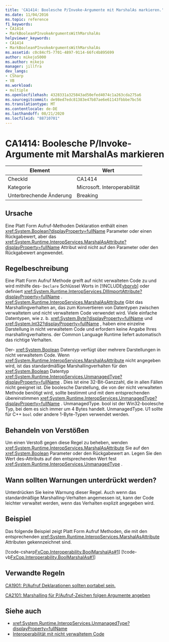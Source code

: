 ```yaml
---
title: 'CA1414: Boolesche P/Invoke-Argumente mit MarshalAs markieren.'
ms.date: 11/04/2016
ms.topic: reference
f1_keywords:
- CA1414
- MarkBooleanPInvokeArgumentsWithMarshalAs
helpviewer_keywords:
- CA1414
- MarkBooleanPInvokeArgumentsWithMarshalAs
ms.assetid: c0c84cf5-7701-4897-9114-66fc4b895699
author: mikejo5000
ms.author: mikejo
manager: jillfra
dev_langs:
- CSharp
- VB
ms.workload:
- multiple
ms.openlocfilehash: 4328331a325843ad50efed4074c1a263cda275a6
ms.sourcegitcommit: de98ed7edc81383e47b87ae6e61143fbbbe7bc56
ms.translationtype: MT
ms.contentlocale: de-DE
ms.lasthandoff: 08/21/2020
ms.locfileid: "88710701"
---
```

# <a name="ca1414-mark-boolean-pinvoke-arguments-with-marshalas"></a>CA1414: Boolesche P/Invoke-Argumente mit MarshalAs markieren

|Element|Wert|
|-|-|
|CheckId|CA1414|
|Kategorie|Microsoft. Interoperabilität|
|Unterbrechende Änderung|Breaking|

## <a name="cause"></a>Ursache
Eine Platt Form Aufruf-Methoden Deklaration enthält einen <xref:System.Boolean?displayProperty=fullName> Parameter oder einen Rückgabewert, aber das <xref:System.Runtime.InteropServices.MarshalAsAttribute?displayProperty=fullName> Attribut wird nicht auf den Parameter oder den Rückgabewert angewendet.

## <a name="rule-description"></a>Regelbeschreibung
Eine Platt Form Aufruf Methode greift auf nicht verwalteten Code zu und wird mithilfe des- `Declare` Schlüssel Worts in [!INCLUDE[vbprvb](../code-quality/includes/vbprvb_md.md)] oder definiert <xref:System.Runtime.InteropServices.DllImportAttribute?displayProperty=fullName> . <xref:System.Runtime.InteropServices.MarshalAsAttribute> Gibt das Marshallingverhalten an, das zum Konvertieren von Datentypen zwischen verwaltetem und nicht verwaltetem Code verwendet wird. Viele einfache Datentypen, wie z. b. <xref:System.Byte?displayProperty=fullName> und <xref:System.Int32?displayProperty=fullName> , haben eine einzelne Darstellung in nicht verwaltetem Code und erfordern keine Angabe Ihres marshallingverhaltens. der Common Language Runtime liefert automatisch das richtige Verhalten.

Der- <xref:System.Boolean> Datentyp verfügt über mehrere Darstellungen in nicht verwaltetem Code. Wenn <xref:System.Runtime.InteropServices.MarshalAsAttribute> nicht angegeben wird, ist das standardmäßige Marshallingverhalten für den <xref:System.Boolean> Datentyp <xref:System.Runtime.InteropServices.UnmanagedType?displayProperty=fullName> . Dies ist eine 32-Bit-Ganzzahl, die in allen Fällen nicht geeignet ist. Die boolesche Darstellung, die von der nicht verwalteten Methode benötigt wird, sollte bestimmt und mit dem entsprechenden übereinstimmen <xref:System.Runtime.InteropServices.UnmanagedType?displayProperty=fullName> . UnmanagedType. bool ist der Win32-boolesche Typ, bei dem es sich immer um 4 Bytes handelt. UnmanagedType. U1 sollte für C++ `bool` oder andere 1-Byte-Typen verwendet werden.

## <a name="how-to-fix-violations"></a>Behandeln von Verstößen
Um einen Verstoß gegen diese Regel zu beheben, wenden <xref:System.Runtime.InteropServices.MarshalAsAttribute> Sie auf den <xref:System.Boolean> Parameter oder den Rückgabewert an. Legen Sie den Wert des-Attributs auf den entsprechenden Wert fest <xref:System.Runtime.InteropServices.UnmanagedType> .

## <a name="when-to-suppress-warnings"></a>Wann sollten Warnungen unterdrückt werden?
Unterdrücken Sie keine Warnung dieser Regel. Auch wenn das standardmäßige Marshalling-Verhalten angemessen ist, kann der Code leichter verwaltet werden, wenn das Verhalten explizit angegeben wird.

## <a name="example"></a>Beispiel

Das folgende Beispiel zeigt Platt Form Aufruf Methoden, die mit den entsprechenden <xref:System.Runtime.InteropServices.MarshalAsAttribute> Attributen gekennzeichnet sind.

[!code-csharp[FxCop.Interoperability.BoolMarshalAs#1](../code-quality/codesnippet/CSharp/ca1414-mark-boolean-p-invoke-arguments-with-marshalas_1.cs)]
[!code-vb[FxCop.Interoperability.BoolMarshalAs#1](../code-quality/codesnippet/VisualBasic/ca1414-mark-boolean-p-invoke-arguments-with-marshalas_1.vb)]

## <a name="related-rules"></a>Verwandte Regeln
[CA1901: P/Aufruf Deklarationen sollten portabel sein.](../code-quality/ca1901.md)

[CA2101: Marshalling für P/Aufruf-Zeichen folgen Argumente angeben](../code-quality/ca2101.md)

## <a name="see-also"></a>Siehe auch

- <xref:System.Runtime.InteropServices.UnmanagedType?displayProperty=fullName>
- [Interoperabilität mit nicht verwaltetem Code](/dotnet/framework/interop/index)
